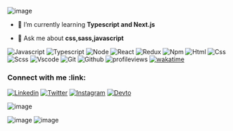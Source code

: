 ![image](https://readme-typing-svg.herokuapp.com/?lines=Hi+Guys+👋;I'm+Emre;A+Passionate+Frontend+Developer+From+Turkey&center=true&size=25&duration=3500&width=750&pause=1500)

- 🌱 I’m currently learning **Typescript and Next.js**

- 💬 Ask me about **css,sass,javascript**
 
 
![Javascript](https://img.shields.io/badge/JavaScript-323330?style=flat&logo=javascript&logoColor=F7DF1E)
![Typescript](https://img.shields.io/badge/-TypeScript-007ACC?style=flat&logo=typescript&logoColor=white)
![Node](https://img.shields.io/badge/Node-gray?style=flat)
![React](https://img.shields.io/badge/-React-45b8d8?style=flat&logo=react&logoColor=white)
![Redux](https://img.shields.io/badge/-Redux-764ABC?style=flat&logo=redux&logoColor=white)
![Npm](https://img.shields.io/badge/-NPM-CB3837?style=flat&logo=npm&logoColor=white)
![Html](https://img.shields.io/badge/-HTML5-E34F26?style=flat&logo=html5&logoColor=white)
![Css](https://img.shields.io/badge/CSS3-1572B6?style=flat&logo=css3&logoColor=white)
![Scss](https://img.shields.io/badge/-Sass-CC6699?style=flat&logo=sass&logoColor=white)
![Vscode](https://img.shields.io/badge/Visual_Studio_Code-0078D4?style=flat&logo=visual%20studio%20code&logoColor=white)
![Git](https://img.shields.io/badge/GIT-E44C30?style=flat&logo=git&logoColor=white)
![Github](https://img.shields.io/badge/-Github_Actions-2088FF?style=flat&logo=github-actions&logoColor=white)
![profileviews](https://komarev.com/ghpvc/?username=emrekaradag11&label=Profile%20views&color=0e75b6&style=flat)
[![wakatime](https://wakatime.com/badge/user/d9ec3337-f1fb-426d-a117-878d0b7e5715.svg)](https://wakatime.com/@d9ec3337-f1fb-426d-a117-878d0b7e5715)

<h3 align="left">Connect with me :link:</h3>

[![Linkedin](https://img.shields.io/badge/LinkedIn-0077B5?style=for-the-badge&logo=linkedin&logoColor=white)](https://www.linkedin.com/in/emrekaradag)
[![Twitter](https://img.shields.io/badge/Twitter-1DA1F2?style=for-the-badge&logo=twitter&logoColor=white)](https://twitter.com/emrekradag)
[![Instagram](https://img.shields.io/badge/instagram-%23E4405F.svg?style=for-the-badge&logo=Instagram&logoColor=white)](https://www.instagram.com/emree_karadag/)
[![Devto](https://img.shields.io/badge/dev.to-0A0A0A?style=for-the-badge&logo=devdotto&logoColor=white)](https://dev.to/emrekaradag11)


![image](https://www.codewars.com/users/emrekaradag11/badges/large)

![image](https://github-readme-stats.vercel.app/api?username=emrekaradag11&theme=algolia&hide_border=true&count_private=true&show_icons=true)
![image](https://github-readme-streak-stats.herokuapp.com/?user=emrekaradag11&theme=algolia&hide_border=true)
